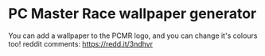 # PC Master Race wallpaper generator

You can add a wallpaper to the PCMR logo, and you can change it's colours too!
reddit comments: https://redd.it/3ndhvr
